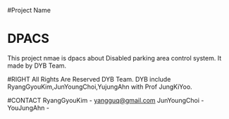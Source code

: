 #Project Name
# DPACS
This project nmae is dpacs about Disabled parking area control system.
It made by DYB Team.

#RIGHT
All Rights Are Reserved DYB Team.
DYB include RyangGyouKim,JunYoungChoi,YujungAhn with Prof JungKiYoo.

#CONTACT
RyangGyouKim - yangguq@gmail.com
JunYoungChoi - 
YouJungAhn -

